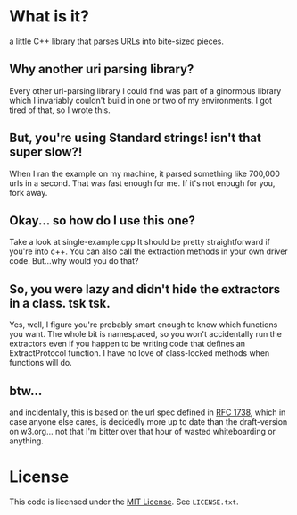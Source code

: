 # What is it?
a little C++ library that parses URLs into bite-sized pieces.

## Why another uri parsing library?
Every other url-parsing library I could find was part of a ginormous library which I invariably couldn't build in one or two of my environments.
I got tired of that, so I wrote this.


## But, you're using Standard strings! isn't that super slow?!
When I ran the example on my machine, it parsed something like 700,000 urls in a second. That was fast enough for me. If it's not enough for you, fork away.

## Okay... so how do I use this one?
Take a look at single-example.cpp It should be pretty straightforward if you're into c++. You can also call the extraction methods in your own driver
code. But...why would you do that?

## So, you were lazy and didn't hide the extractors in a class. tsk tsk.
Yes, well, I figure you're probably smart enough to know which functions you want. The whole bit is namespaced, so you won't accidentally run the
extractors even if you happen to be writing code that defines an ExtractProtocol function. I have no love of class-locked methods when functions will
do.


## btw...
and incidentally, this is based on the url spec defined in [RFC 1738](http://www.ietf.org/rfc/rfc1738.txt), which in case anyone else cares, is
decidedly more up to date than the draft-version on w3.org... not that I'm bitter over that hour of wasted whiteboarding or anything.


# License

This code is licensed under the [MIT License](http://opensource.org/licenses/MIT). See `LICENSE.txt`.
